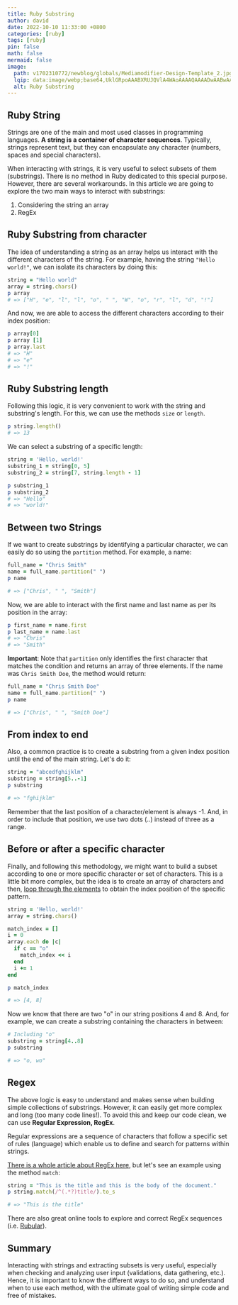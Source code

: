 ```yaml
---
title: Ruby Substring
author: david
date: 2022-10-10 11:33:00 +0800
categories: [ruby]
tags: [ruby]
pin: false
math: false
mermaid: false
image:
  path: v1702310772/newblog/globals/Mediamodifier-Design-Template_2.jpg
  lqip: data:image/webp;base64,UklGRpoAAABXRUJQVlA4WAoAAAAQAAAADwAABwAAQUxQSDIAAAARL0AmbZurmr57yyIiqE8oiG0bejIYEQTgqiDA9vqnsUSI6H+oAERp2HZ65qP/VIAWAFZQOCBCAAAA8AEAnQEqEAAIAAVAfCWkAALp8sF8rgRgAP7o9FDvMCkMde9PK7euH5M1m6VWoDXf2FkP3BqV0ZYbO6NA/VFIAAAA
  alt: Ruby Substring
---
```


## Ruby String

Strings are one of the main and most used classes in programming languages. **A string is a container of character sequences**. Typically, strings represent text, but they can encapsulate any character (numbers, spaces and special characters).

When interacting with strings, it is very useful to select subsets of them (substrings). There is no method in Ruby dedicated to this special purpose. However, there are several workarounds. In this article we are going to explore the two main ways to interact with substrings:

1. Considering the string an array
2. RegEx

## Ruby Substring from character

The idea of understanding a string as an array helps us interact with the different characters of the string. For example, having the string `"Hello world!"`, we can isolate its characters by doing this:

```ruby
string = "Hello world"
array = string.chars()
p array
# => ["H", "e", "l", "l", "o", " ", "W", "o", "r", "l", "d", "!"]
```

And now, we are able to access the different characters according to their index position:

```ruby
p array[0]
p array [1]
p array.last
# => "H"
# => "e"
# => "!"
```

## Ruby Substring length

Following this logic, it is very convenient to work with the string and substring's length. For this, we can use the methods `size` or `length`.

```ruby
p string.length()
# => 13
```

We can select a substring of a specific length:

```ruby
string = 'Hello, world!'
substring_1 = string[0, 5]
substring_2 = string[7, string.length - 1]

p substring_1
p substring_2
# => "Hello"
# => "world!"
```

## Between two Strings

If we want to create substrings by identifying a particular character, we can easily do so using the `partition` method. For example, a name:

```ruby
full_name = "Chris Smith"
name = full_name.partition(" ")
p name

# => ["Chris", " ", "Smith"]
```

Now, we are able to interact with the first name and last name as per its position in the array:

```ruby
p first_name = name.first
p last_name = name.last
# => "Chris"
# => "Smith"
```

**Important**: Note that `partition` only identifies the first character that matches the condition and returns an array of three elements. If the name was `Chris Smith Doe`, the method would return:

```ruby
full_name = "Chris Smith Doe"
name = full_name.partition(" ")
p name

# => ["Chris", " ", "Smith Doe"]
```

## From index to end

Also, a common practice is to create a substring from a given index position until the end of the main string. Let's do it:

```ruby
string = "abcedfghijklm"
substring = string[5..-1]
p substring

# => "fghijklm"
```

Remember that the last position of a character/element is always -1. And, in order to include that position, we use two dots (..) instead of three as a range.

## Before or after a specific character

Finally, and following this methodology, we might want to build a subset according to one or more specific character or set of characters. This is a little bit more complex, but the idea is to create an array of characters and then, [loop through the elements](https://www.bootrails.com/blog/ruby-loops-overview/) to obtain the index position of the specific pattern.

```ruby
string = 'Hello, world!'
array = string.chars()

match_index = []
i = 0
array.each do |c|
  if c == "o"
    match_index << i
  end
  i += 1
end

p match_index

# => [4, 8]
```

Now we know that there are two "o" in our string positions 4 and 8. And, for example, we can create a substring containing the characters in between:

```ruby
# Including "o"
substring = string[4..8]
p substring

# => "o, wo"
```

## Regex

The above logic is easy to understand and makes sense when building simple collections of substrings. However, it can easily get more complex and long (too many code lines!). To avoid this and keep our code clean, we can use **Regular Expression, RegEx**.

Regular expressions are a sequence of characters that follow a specific set of rules (language) which enable us to define and search for patterns within strings.

[There is a whole article about RegEx here](https://www.bootrails.com/blog/ruby-regex-friendly-guide/), but let's see an example using the method `match`:

```ruby
string = "This is the title and this is the body of the document."
p string.match(/^(.*?)title/).to_s

# => "This is the title"
```

There are also great online tools to explore and correct RegEx sequences (i.e. <a href="https://rubular.com/" target="_blank" >Rubular</a>).

## Summary

Interacting with strings and extracting subsets is very useful, especially when checking and analyzing user input (validations, data gathering, etc.). Hence, it is important to know the different ways to do so, and understand when to use each method, with the ultimate goal of writing simple code and free of mistakes.
